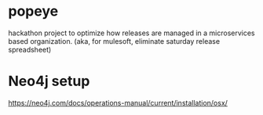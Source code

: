 # popeye
hackathon project to optimize how releases are managed in a microservices based organization. (aka, for mulesoft, eliminate saturday release spreadsheet) 

# Neo4j setup
https://neo4j.com/docs/operations-manual/current/installation/osx/

